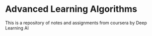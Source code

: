 # Advanced Learning Algorithms

This is a repository of notes and assignments from coursera by Deep Learning AI
